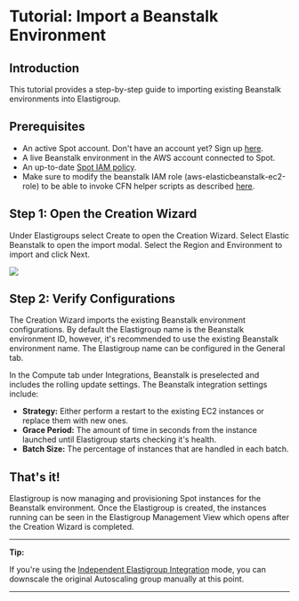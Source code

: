 # Tutorial: Import a Beanstalk Environment

## Introduction

This tutorial provides a step-by-step guide to importing existing Beanstalk environments into Elastigroup.

## Prerequisites

- An active Spot account. Don't have an account yet? Sign up [here](https://console.spotinst.com/#/auth/signUp).
- A live Beanstalk environment in the AWS account connected to Spot.
- An up-to-date [Spot IAM policy](elastigroup/tutorials/elastigroup-tasks/update-spot-policy).
- Make sure to modify the beanstalk IAM role (aws-elasticbeanstalk-ec2-role) to be able to invoke CFN helper scripts as described [here](https://docs.spot.io/provisioning-ci-cd-sdk/provisioning-tools/cloudformation/cfn-helper/).

## Step 1: Open the Creation Wizard

Under Elastigroups select Create to open the Creation Wizard. Select Elastic Beanstalk to open the import modal. Select the Region and Environment to import and click Next.

<img src="/elastigroup/_media/import-a-beanstalk-environment_1.png" />

## Step 2: Verify Configurations

The Creation Wizard imports the existing Beanstalk environment configurations. By default the Elastigroup name is the Beanstalk environment ID, however, it's recommended to use the existing Beanstalk environment name. The Elastigroup name can be configured in the General tab.

In the Compute tab under Integrations, Beanstalk is preselected and includes the rolling update settings. The Beanstalk integration settings include:

- **Strategy:** Either perform a restart to the existing EC2 instances or replace them with new ones.
- **Grace Period:** The amount of time in seconds from the instance launched until Elastigroup starts checking it's health.
- **Batch Size:** The percentage of instances that are handled in each batch.

## That's it!

Elastigroup is now managing and provisioning Spot instances for the Beanstalk environment. Once the Elastigroup is created, the instances running can be seen in the Elastigroup Management View which opens after the Creation Wizard is completed.

---

**Tip:**

If you're using the [Independent Elastigroup Integration](elastigroup/tools-integrations/elastic-beanstalk/independent-elastigroup-integration) mode, you can downscale the original Autoscaling group manually at this point.

---
